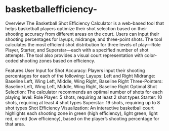 # basketballefficiency-

Overview
The Basketball Shot Efficiency Calculator is a web-based tool that helps basketball players optimize their shot selection based on their shooting accuracy from different areas on the court. Users can input their shooting percentages for layups, midrange, and three-point shots. The tool calculates the most efficient shot distribution for three levels of play—Role Player, Starter, and Superstar—each with a specified number of shot attempts. The tool also provides a visual court representation with color-coded shooting zones based on efficiency.

Features
User Input for Shot Accuracy: Players input their shooting percentages for each of the following:
Layups: Left and Right
Midrange: Baseline Left, Wing Left, Middle, Wing Right, Baseline Right
Three-Pointers: Baseline Left, Wing Left, Middle, Wing Right, Baseline Right
Optimal Shot Selection: The calculator recommends an optimal number of shots for each playing level:
Role Player: 5 shots, requiring at least 2 shot types
Starter: 10 shots, requiring at least 4 shot types
Superstar: 19 shots, requiring up to 8 shot types
Shot Efficiency Visualization: An interactive basketball court highlights each shooting zone in green (high efficiency), light green, light red, or red (low efficiency), based on the player’s shooting percentage for that area.
